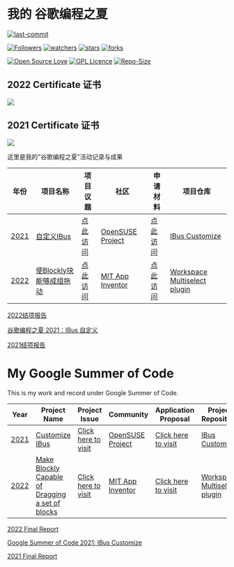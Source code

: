# 我的 谷歌编程之夏

[![last-commit](https://img.shields.io/github/last-commit/HollowMan6/My-Google-Summer-of-Code)](../../graphs/commit-activity)

[![Followers](https://img.shields.io/github/followers/HollowMan6?style=social)](https://github.com/HollowMan6?tab=followers)
[![watchers](https://img.shields.io/github/watchers/HollowMan6/My-Google-Summer-of-Code?style=social)](../../watchers)
[![stars](https://img.shields.io/github/stars/HollowMan6/My-Google-Summer-of-Code?style=social)](../../stargazers)
[![forks](https://img.shields.io/github/forks/HollowMan6/My-Google-Summer-of-Code?style=social)](../../network/members)

[![Open Source Love](https://img.shields.io/badge/-%E2%9D%A4%20Open%20Source-Green?style=flat-square&logo=Github&logoColor=white&link=https://hollowman6.github.io/fund.html)](https://hollowman6.github.io/fund.html)
[![GPL Licence](https://img.shields.io/badge/license-GPL-blue)](https://opensource.org/licenses/GPL-3.0/)
[![Repo-Size](https://img.shields.io/github/repo-size/HollowMan6/My-Google-Summer-of-Code.svg)](../../archive/master.zip)
## 2022 Certificate 证书
![](https://hollowman6.github.io/img/badges/GSoC-22.jpg)

## 2021 Certificate 证书
![](https://hollowman6.github.io/img/badges/GSoC-21.jpg)

这里是我的"谷歌编程之夏"活动记录与成果

|  年份   |  项目名称  |  项目议题  | 社区 | 申请材料 | 项目仓库 |
|  ----  | ----  |  ----  | ----  | ----  | ----  |
| [2021](https://summerofcode.withgoogle.com/archive/2021)  | [自定义IBus](https://summerofcode.withgoogle.com/archive/2021/projects/6295506795364352/) | [点此访问](https://github.com/openSUSE/mentoring/issues/158)  | [OpenSUSE Project](https://summerofcode.withgoogle.com/archive/2021/organizations/5137006207696896/) | [点此访问](2021-OpenSUSE/Proposal.pdf) | [IBus Customize](https://github.com/IBus-Customize) |
| [2022](https://summerofcode.withgoogle.com/archive/2022) | [使Blockly块能够成组拖动](https://summerofcode.withgoogle.com/archive/2022/projects/9wF06HWE) | [点此访问](https://github.com/mit-cml/appinventor-sources/wiki/Google-Summer-of-Code-2022) | [MIT App Inventor](https://github.com/mit-cml) | [点此访问](2022-MIT-App-Inventor/Proposal.pdf) | [Workspace Multiselect plugin](https://github.com/mit-cml/workspace-multiselect) |

[2022结项报告](https://hollowmansblog.wordpress.com/2022/08/13/my-google-summer-of-code-2022-google-blockly-workspace-multiselect-plugin/)

[谷歌编程之夏 2021：IBus 自定义](https://blog.csdn.net/qq_18572023/article/details/118517192)

[2021结项报告](https://blog.csdn.net/qq_18572023/article/details/119848955)

# My Google Summer of Code
This is my work and record under Google Summer of Code.

|  Year   |  Project Name   | Project Issue  | Community |  Application Proposal  | Project Repository  |
|  ----  | ----  |  ----  | ----  | ----  | ----  |
| [2021](https://summerofcode.withgoogle.com/archive/2021)  | [Customize IBus](https://summerofcode.withgoogle.com/archive/2021/projects/6295506795364352/) | [Click here to visit](https://github.com/openSUSE/mentoring/issues/158) | [OpenSUSE Project](https://summerofcode.withgoogle.com/archive/2021/organizations/5137006207696896/) |[Click here to visit](2021-OpenSUSE/Proposal.pdf) |[IBus Customize](https://github.com/IBus-Customize) |
| [2022](https://summerofcode.withgoogle.com/archive/2022) | [Make Blockly Capable of Dragging a set of blocks](https://summerofcode.withgoogle.com/archive/2022/projects/9wF06HWE) | [Click here to visit](https://github.com/mit-cml/appinventor-sources/wiki/Google-Summer-of-Code-2022) | [MIT App Inventor](https://github.com/mit-cml) | [Click here to visit](2022-MIT-App-Inventor/Proposal.pdf) | [Workspace Multiselect plugin](https://github.com/mit-cml/workspace-multiselect) |

[2022 Final Report](https://hollowmansblog.wordpress.com/2022/08/13/my-google-summer-of-code-2022-google-blockly-workspace-multiselect-plugin/)

[Google Summer of Code 2021: IBus Customize](https://news.opensuse.org/2021/07/05/gsoc-2021-ibus-customize/)

[2021 Final Report](https://hollowmansblog.wordpress.com/2021/08/21/my-google-summer-of-code-2021/)
